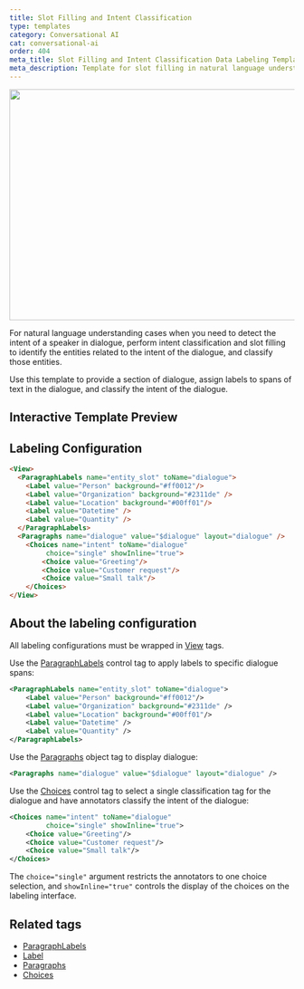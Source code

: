 ```yaml
---
title: Slot Filling and Intent Classification
type: templates
category: Conversational AI
cat: conversational-ai
order: 404
meta_title: Slot Filling and Intent Classification Data Labeling Template
meta_description: Template for slot filling in natural language understanding use cases with intent classification for dialogue with Label Studio for your machine learning and data science projects.
---
```


<img src="/images/templates/intent-classification-and-slot-filling.png" alt="" class="gif-border" width="552px" height="408px" />

For natural language understanding cases when you need to detect the intent of a speaker in dialogue, perform intent classification and slot filling to identify the entities related to the intent of the dialogue, and classify those entities. 

Use this template to provide a section of dialogue, assign labels to spans of text in the dialogue, and classify the intent of the dialogue. 

## Interactive Template Preview

<div id="main-preview"></div>

## Labeling Configuration

```html
<View>
  <ParagraphLabels name="entity_slot" toName="dialogue">
    <Label value="Person" background="#ff0012"/>
    <Label value="Organization" background="#2311de" />
    <Label value="Location" background="#00ff01"/>
    <Label value="Datetime" />
    <Label value="Quantity" />
  </ParagraphLabels>
  <Paragraphs name="dialogue" value="$dialogue" layout="dialogue" />
    <Choices name="intent" toName="dialogue"
         choice="single" showInline="true">
        <Choice value="Greeting"/>
        <Choice value="Customer request"/>
        <Choice value="Small talk"/>
    </Choices>
</View>
```

## About the labeling configuration

All labeling configurations must be wrapped in [View](/tags/view.html) tags.

Use the [ParagraphLabels](/tags/paragraphlabels.html) control tag to apply labels to specific dialogue spans:
```xml
<ParagraphLabels name="entity_slot" toName="dialogue">
    <Label value="Person" background="#ff0012"/>
    <Label value="Organization" background="#2311de" />
    <Label value="Location" background="#00ff01"/>
    <Label value="Datetime" />
    <Label value="Quantity" />
</ParagraphLabels>
```

Use the [Paragraphs](/tags/paragraphs.html) object tag to display dialogue:
```xml
<Paragraphs name="dialogue" value="$dialogue" layout="dialogue" />
```
  
Use the [Choices](/tags/choices.html) control tag to select a single classification tag for the dialogue and have annotators classify the intent of the dialogue:
```xml
<Choices name="intent" toName="dialogue" 
         choice="single" showInline="true">
    <Choice value="Greeting"/>
    <Choice value="Customer request"/>
    <Choice value="Small talk"/>
</Choices>
```
The `choice="single"` argument restricts the annotators to one choice selection, and `showInline="true"` controls the display of the choices on the labeling interface. 

## Related tags

- [ParagraphLabels](/tags/paragraphlabels.html)
- [Label](tags/label.html)
- [Paragraphs](/tags/paragraphs.html)
- [Choices](/tags/choices.html)
